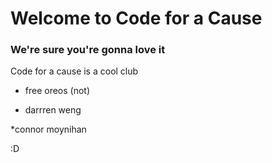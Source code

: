 # Welcome to Code for a Cause

### We're sure you're gonna love it

Code for a cause is a cool club

* free oreos (not)

* darrren weng

*connor moynihan

:D
